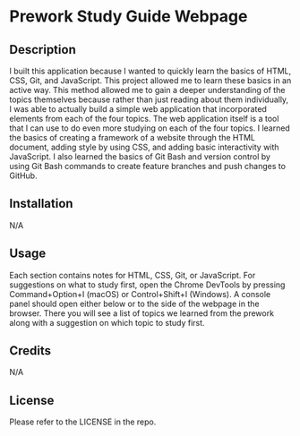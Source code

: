 # Prework Study Guide Webpage

## Description

I built this application because I wanted to quickly learn the basics of HTML, CSS, Git, and JavaScript. This project allowed me to learn these basics in an active way. This method allowed me to gain a deeper understanding of the topics themselves because rather than just reading about them individually, I was able to actually build a simple web application that incorporated elements from each of the four topics. The web application itself is a tool that I can use to do even more studying on each of the four topics. I learned the basics of creating a framework of a website through the HTML document, adding style by using CSS, and adding basic interactivity with JavaScript. I also learned the basics of Git Bash and version control by using Git Bash commands to create feature branches and push changes to GitHub.

## Installation

N/A

## Usage

Each section contains notes for HTML, CSS, Git, or JavaScript. For suggestions on what to study first, open the Chrome DevTools by pressing Command+Option+I (macOS) or Control+Shift+I (Windows). A console panel should open either below or to the side of the webpage in the browser. There you will see a list of topics we learned from the prework along with a suggestion on which topic to study first.

## Credits

N/A

## License

Please refer to the LICENSE in the repo.


